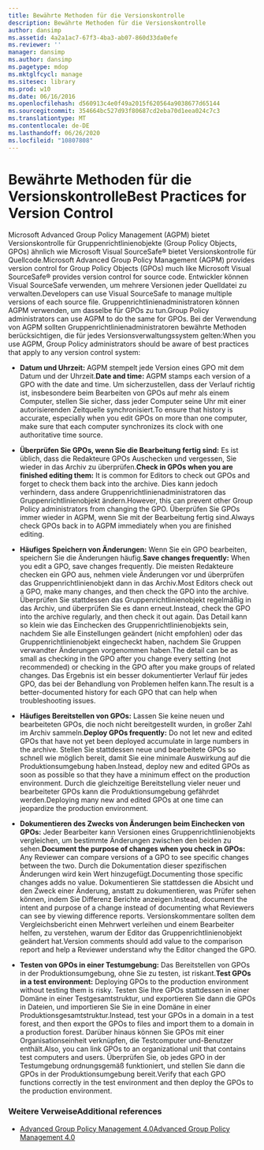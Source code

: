 ```yaml
---
title: Bewährte Methoden für die Versionskontrolle
description: Bewährte Methoden für die Versionskontrolle
author: dansimp
ms.assetid: 4a2a1ac7-67f3-4ba3-ab07-860d33da0efe
ms.reviewer: ''
manager: dansimp
ms.author: dansimp
ms.pagetype: mdop
ms.mktglfcycl: manage
ms.sitesec: library
ms.prod: w10
ms.date: 06/16/2016
ms.openlocfilehash: d560913c4e0f49a2015f620564a9038677d65144
ms.sourcegitcommit: 354664bc527d93f80687cd2eba70d1eea024c7c3
ms.translationtype: MT
ms.contentlocale: de-DE
ms.lasthandoff: 06/26/2020
ms.locfileid: "10807808"
---
```

# <span data-ttu-id="c5e5f-103">Bewährte Methoden für die Versionskontrolle</span><span class="sxs-lookup"><span data-stu-id="c5e5f-103">Best Practices for Version Control</span></span>


<span data-ttu-id="c5e5f-104">Microsoft Advanced Group Policy Management (AGPM) bietet Versionskontrolle für Gruppenrichtlinienobjekte (Group Policy Objects, GPOs) ähnlich wie Microsoft Visual SourceSafe® bietet Versionskontrolle für Quellcode.</span><span class="sxs-lookup"><span data-stu-id="c5e5f-104">Microsoft Advanced Group Policy Management (AGPM) provides version control for Group Policy Objects (GPOs) much like Microsoft Visual SourceSafe® provides version control for source code.</span></span> <span data-ttu-id="c5e5f-105">Entwickler können Visual SourceSafe verwenden, um mehrere Versionen jeder Quelldatei zu verwalten.</span><span class="sxs-lookup"><span data-stu-id="c5e5f-105">Developers can use Visual SourceSafe to manage multiple versions of each source file.</span></span> <span data-ttu-id="c5e5f-106">Gruppenrichtlinienadministratoren können AGPM verwenden, um dasselbe für GPOs zu tun.</span><span class="sxs-lookup"><span data-stu-id="c5e5f-106">Group Policy administrators can use AGPM to do the same for GPOs.</span></span> <span data-ttu-id="c5e5f-107">Bei der Verwendung von AGPM sollten Gruppenrichtlinienadministratoren bewährte Methoden berücksichtigen, die für jedes Versionsverwaltungssystem gelten:</span><span class="sxs-lookup"><span data-stu-id="c5e5f-107">When you use AGPM, Group Policy administrators should be aware of best practices that apply to any version control system:</span></span>

-   <span data-ttu-id="c5e5f-108">**Datum und Uhrzeit:** AGPM stempelt jede Version eines GPO mit dem Datum und der Uhrzeit.</span><span class="sxs-lookup"><span data-stu-id="c5e5f-108">**Date and time:** AGPM stamps each version of a GPO with the date and time.</span></span> <span data-ttu-id="c5e5f-109">Um sicherzustellen, dass der Verlauf richtig ist, insbesondere beim Bearbeiten von GPOs auf mehr als einem Computer, stellen Sie sicher, dass jeder Computer seine Uhr mit einer autorisierenden Zeitquelle synchronisiert.</span><span class="sxs-lookup"><span data-stu-id="c5e5f-109">To ensure that history is accurate, especially when you edit GPOs on more than one computer, make sure that each computer synchronizes its clock with one authoritative time source.</span></span>

-   <span data-ttu-id="c5e5f-110">**Überprüfen Sie GPOs, wenn Sie die Bearbeitung fertig sind:** Es ist üblich, dass die Redakteure GPOs Auschecken und vergessen, Sie wieder in das Archiv zu überprüfen.</span><span class="sxs-lookup"><span data-stu-id="c5e5f-110">**Check in GPOs when you are finished editing them:** It is common for Editors to check out GPOs and forget to check them back into the archive.</span></span> <span data-ttu-id="c5e5f-111">Dies kann jedoch verhindern, dass andere Gruppenrichtlinienadministratoren das Gruppenrichtlinienobjekt ändern.</span><span class="sxs-lookup"><span data-stu-id="c5e5f-111">However, this can prevent other Group Policy administrators from changing the GPO.</span></span> <span data-ttu-id="c5e5f-112">Überprüfen Sie GPOs immer wieder in AGPM, wenn Sie mit der Bearbeitung fertig sind.</span><span class="sxs-lookup"><span data-stu-id="c5e5f-112">Always check GPOs back in to AGPM immediately when you are finished editing.</span></span>

-   <span data-ttu-id="c5e5f-113">**Häufiges Speichern von Änderungen:** Wenn Sie ein GPO bearbeiten, speichern Sie die Änderungen häufig.</span><span class="sxs-lookup"><span data-stu-id="c5e5f-113">**Save changes frequently:** When you edit a GPO, save changes frequently.</span></span> <span data-ttu-id="c5e5f-114">Die meisten Redakteure checken ein GPO aus, nehmen viele Änderungen vor und überprüfen das Gruppenrichtlinienobjekt dann in das Archiv.</span><span class="sxs-lookup"><span data-stu-id="c5e5f-114">Most Editors check out a GPO, make many changes, and then check the GPO into the archive.</span></span> <span data-ttu-id="c5e5f-115">Überprüfen Sie stattdessen das Gruppenrichtlinienobjekt regelmäßig in das Archiv, und überprüfen Sie es dann erneut.</span><span class="sxs-lookup"><span data-stu-id="c5e5f-115">Instead, check the GPO into the archive regularly, and then check it out again.</span></span> <span data-ttu-id="c5e5f-116">Das Detail kann so klein wie das Einchecken des Gruppenrichtlinienobjekts sein, nachdem Sie alle Einstellungen geändert (nicht empfohlen) oder das Gruppenrichtlinienobjekt eingecheckt haben, nachdem Sie Gruppen verwandter Änderungen vorgenommen haben.</span><span class="sxs-lookup"><span data-stu-id="c5e5f-116">The detail can be as small as checking in the GPO after you change every setting (not recommended) or checking in the GPO after you make groups of related changes.</span></span> <span data-ttu-id="c5e5f-117">Das Ergebnis ist ein besser dokumentierter Verlauf für jedes GPO, das bei der Behandlung von Problemen helfen kann.</span><span class="sxs-lookup"><span data-stu-id="c5e5f-117">The result is a better-documented history for each GPO that can help when troubleshooting issues.</span></span>

-   <span data-ttu-id="c5e5f-118">**Häufiges Bereitstellen von GPOs:** Lassen Sie keine neuen und bearbeiteten GPOs, die noch nicht bereitgestellt wurden, in großer Zahl im Archiv sammeln.</span><span class="sxs-lookup"><span data-stu-id="c5e5f-118">**Deploy GPOs frequently:** Do not let new and edited GPOs that have not yet been deployed accumulate in large numbers in the archive.</span></span> <span data-ttu-id="c5e5f-119">Stellen Sie stattdessen neue und bearbeitete GPOs so schnell wie möglich bereit, damit Sie eine minimale Auswirkung auf die Produktionsumgebung haben.</span><span class="sxs-lookup"><span data-stu-id="c5e5f-119">Instead, deploy new and edited GPOs as soon as possible so that they have a minimum effect on the production environment.</span></span> <span data-ttu-id="c5e5f-120">Durch die gleichzeitige Bereitstellung vieler neuer und bearbeiteter GPOs kann die Produktionsumgebung gefährdet werden.</span><span class="sxs-lookup"><span data-stu-id="c5e5f-120">Deploying many new and edited GPOs at one time can jeopardize the production environment.</span></span>

-   <span data-ttu-id="c5e5f-121">**Dokumentieren des Zwecks von Änderungen beim Einchecken von GPOs:** Jeder Bearbeiter kann Versionen eines Gruppenrichtlinienobjekts vergleichen, um bestimmte Änderungen zwischen den beiden zu sehen.</span><span class="sxs-lookup"><span data-stu-id="c5e5f-121">**Document the purpose of changes when you check in GPOs:** Any Reviewer can compare versions of a GPO to see specific changes between the two.</span></span> <span data-ttu-id="c5e5f-122">Durch die Dokumentation dieser spezifischen Änderungen wird kein Wert hinzugefügt.</span><span class="sxs-lookup"><span data-stu-id="c5e5f-122">Documenting those specific changes adds no value.</span></span> <span data-ttu-id="c5e5f-123">Dokumentieren Sie stattdessen die Absicht und den Zweck einer Änderung, anstatt zu dokumentieren, was Prüfer sehen können, indem Sie Differenz Berichte anzeigen.</span><span class="sxs-lookup"><span data-stu-id="c5e5f-123">Instead, document the intent and purpose of a change instead of documenting what Reviewers can see by viewing difference reports.</span></span> <span data-ttu-id="c5e5f-124">Versionskommentare sollten dem Vergleichsbericht einen Mehrwert verleihen und einem Bearbeiter helfen, zu verstehen, warum der Editor das Gruppenrichtlinienobjekt geändert hat.</span><span class="sxs-lookup"><span data-stu-id="c5e5f-124">Version comments should add value to the comparison report and help a Reviewer understand why the Editor changed the GPO.</span></span>

-   <span data-ttu-id="c5e5f-125">**Testen von GPOs in einer Testumgebung:** Das Bereitstellen von GPOs in der Produktionsumgebung, ohne Sie zu testen, ist riskant.</span><span class="sxs-lookup"><span data-stu-id="c5e5f-125">**Test GPOs in a test environment:** Deploying GPOs to the production environment without testing them is risky.</span></span> <span data-ttu-id="c5e5f-126">Testen Sie Ihre GPOs stattdessen in einer Domäne in einer Testgesamtstruktur, und exportieren Sie dann die GPOs in Dateien, und importieren Sie Sie in eine Domäne in einer Produktionsgesamtstruktur.</span><span class="sxs-lookup"><span data-stu-id="c5e5f-126">Instead, test your GPOs in a domain in a test forest, and then export the GPOs to files and import them to a domain in a production forest.</span></span> <span data-ttu-id="c5e5f-127">Darüber hinaus können Sie GPOs mit einer Organisationseinheit verknüpfen, die Testcomputer und-Benutzer enthält.</span><span class="sxs-lookup"><span data-stu-id="c5e5f-127">Also, you can link GPOs to an organizational unit that contains test computers and users.</span></span> <span data-ttu-id="c5e5f-128">Überprüfen Sie, ob jedes GPO in der Testumgebung ordnungsgemäß funktioniert, und stellen Sie dann die GPOs in der Produktionsumgebung bereit.</span><span class="sxs-lookup"><span data-stu-id="c5e5f-128">Verify that each GPO functions correctly in the test environment and then deploy the GPOs to the production environment.</span></span>

### <span data-ttu-id="c5e5f-129">Weitere Verweise</span><span class="sxs-lookup"><span data-stu-id="c5e5f-129">Additional references</span></span>

-   [<span data-ttu-id="c5e5f-130">Advanced Group Policy Management 4.0</span><span class="sxs-lookup"><span data-stu-id="c5e5f-130">Advanced Group Policy Management 4.0</span></span>](advanced-group-policy-management-40.md)

 

 





